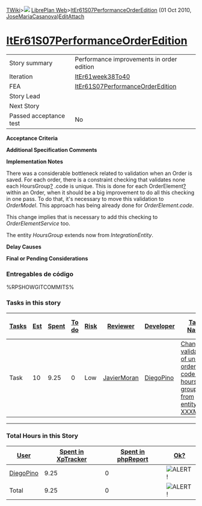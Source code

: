 [TWiki](Main_WebHome)&gt;![](/twiki/pub/TWiki/TWikiDocGraphics/web-bg-small.gif) [LibrePlan Web](LibrePlan_WebHome)&gt;[ItEr61S07PerformanceOrderEdition](LibrePlan_ItEr61S07PerformanceOrderEdition "Topic revision: 4 (01 Oct 2010 - 17:22:36)") (01 Oct 2010, [JoseMariaCasanova](Main_JoseMariaCasanova))[Edit](LibrePlan_ItEr61S07PerformanceOrderEdition?t=1520343630 "Edit this topic text")[Attach](/twiki/bin/attach/LibrePlan/ItEr61S07PerformanceOrderEdition "Attach an image or document to this topic")  

 [ItEr61S07PerformanceOrderEdition](LibrePlan_ItEr61S07PerformanceOrderEdition)
===============================================================================

|                        |                                                                                |
|------------------------|--------------------------------------------------------------------------------|
| Story summary          | Performance improvements in order edition                                      |
| Iteration              | [ItEr61week38To40](LibrePlan_ItEr61week38To40)                                 |
| FEA                    | [ItEr61S07PerformanceOrderEdition](LibrePlan_ItEr61S07PerformanceOrderEdition) |
| Story Lead             |                                                                                |
| Next Story             |                                                                                |
| Passed acceptance test | No                                                                             |

**Acceptance Criteria**

**Additional Specification Comments**

**Implementation Notes**

There was a considerable bottleneck related to validation when an Order is saved. For each order, there is a constraint checking that validates none each HoursGroup[?](LibrePlan_HoursGroup?topicparent=LibrePlan.ItEr61S07PerformanceOrderEdition "Create this topic") .code is unique. This is done for each OrderElement[?](LibrePlan_OrderElement?topicparent=LibrePlan.ItEr61S07PerformanceOrderEdition "Create this topic") within an Order, when it should be a big improvement to do all this checking in one pass. To do that, it's necessary to move this validation to *OrderModel*. This approach has being already done for *OrderElement.code*.

This change implies that is necessary to add this checking to *OrderElementService* too.

The entity *HoursGroup* extends now from *IntegrationEntity*.

**Delay Causes**

**Final or Pending Considerations**

###  Entregables de código

%RPSHOWGITCOMMITS%

###  Tasks in this story

| [Tasks](LibrePlan_ItEr61S07PerformanceOrderEdition?sortcol=0;table=2;up=0#sorted_table "Sort by this column") | [Est](LibrePlan_ItEr61S07PerformanceOrderEdition?sortcol=1;table=2;up=0#sorted_table "Sort by this column") | [Spent](LibrePlan_ItEr61S07PerformanceOrderEdition?sortcol=2;table=2;up=0#sorted_table "Sort by this column") | [To do](LibrePlan_ItEr61S07PerformanceOrderEdition?sortcol=3;table=2;up=0#sorted_table "Sort by this column") | [Risk](LibrePlan_ItEr61S07PerformanceOrderEdition?sortcol=4;table=2;up=0#sorted_table "Sort by this column") | [Reviewer](LibrePlan_ItEr61S07PerformanceOrderEdition?sortcol=5;table=2;up=0#sorted_table "Sort by this column") | [Developer](LibrePlan_ItEr61S07PerformanceOrderEdition?sortcol=6;table=2;up=0#sorted_table "Sort by this column") | [Task Name](LibrePlan_ItEr61S07PerformanceOrderEdition?sortcol=7;table=2;up=0#sorted_table "Sort by this column")                 | [Start Date](LibrePlan_ItEr61S07PerformanceOrderEdition?sortcol=8;table=2;up=0#sorted_table "Sort by this column") | [Est End Date](LibrePlan_ItEr61S07PerformanceOrderEdition?sortcol=9;table=2;up=0#sorted_table "Sort by this column") | [End Date](LibrePlan_ItEr61S07PerformanceOrderEdition?sortcol=10;table=2;up=0#sorted_table "Sort by this column") |
|---------------------------------------------------------------------------------------------------------------|-------------------------------------------------------------------------------------------------------------|---------------------------------------------------------------------------------------------------------------|---------------------------------------------------------------------------------------------------------------|--------------------------------------------------------------------------------------------------------------|------------------------------------------------------------------------------------------------------------------|-------------------------------------------------------------------------------------------------------------------|-----------------------------------------------------------------------------------------------------------------------------------|--------------------------------------------------------------------------------------------------------------------|----------------------------------------------------------------------------------------------------------------------|-------------------------------------------------------------------------------------------------------------------|
| Task                                                                                                          | 10                                                                                                          | 9.25                                                                                                          | 0                                                                                                             | Low                                                                                                          | [JavierMoran](Main_JavierMoran)                                                                                  | [DiegoPino](Main_DiegoPino)                                                                                       | [Change validation of unique order code and hours group from entity to XXXModel](LibrePlan_AnA03S02PerformanceOrderEdition#TasK1) |                                                                                                                    |                                                                                                                      |                                                                                                                   |

------------------------------------------------------------------------

###  Total Hours in this Story

| [User](LibrePlan_ItEr61S07PerformanceOrderEdition?sortcol=0;table=3;up=0#sorted_table "Sort by this column") | [Spent in XpTracker](LibrePlan_ItEr61S07PerformanceOrderEdition?sortcol=1;table=3;up=0#sorted_table "Sort by this column") | [Spent in phpReport](LibrePlan_ItEr61S07PerformanceOrderEdition?sortcol=2;table=3;up=0#sorted_table "Sort by this column") | [Ok?](LibrePlan_ItEr61S07PerformanceOrderEdition?sortcol=3;table=3;up=0#sorted_table "Sort by this column") |
|--------------------------------------------------------------------------------------------------------------|----------------------------------------------------------------------------------------------------------------------------|----------------------------------------------------------------------------------------------------------------------------|-------------------------------------------------------------------------------------------------------------|
| [DiegoPino](Main_DiegoPino)                                                                                  | 9.25                                                                                                                       | 0                                                                                                                          | ![ALERT!](/twiki/pub/TWiki/TWikiDocGraphics/warning.gif "ALERT!")                                           |
| Total                                                                                                        | 9.25                                                                                                                       | 0                                                                                                                          | ![ALERT!](/twiki/pub/TWiki/TWikiDocGraphics/warning.gif "ALERT!")                                           |
